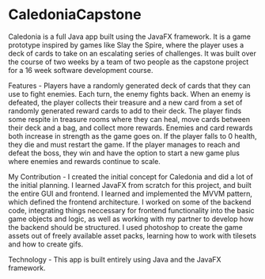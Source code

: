 # CaledoniaCapstone
Caledonia is a full Java app built using the JavaFX framework. It is a game prototype inspired by games like Slay the Spire, where the player uses a deck of cards to take on an escalating series of challenges.
It was built over the course of two weeks by a team of two people as the capstone project for a 16 week software development course.

Features -
Players have a randomly generated deck of cards that they can use to fight enemies. Each turn, the enemy fights back.
When an enemy is defeated, the player collects their treasure and a new card from a set of randomly generated reward cards to add to their deck.
The player finds some respite in treasure rooms where they can heal, move cards between their deck and a bag, and collect more rewards.
Enemies and card rewards both increase in strength as the game goes on.
If the player falls to 0 health, they die and must restart the game.
If the player manages to reach and defeat the boss, they win and have the option to start a new game plus where enemies and rewards continue to scale.

My Contribution -
I created the initial concept for Caledonia and did a lot of the initial planning. I learned JavaFX from scratch for this project, and built the entire GUI and frontend.
I learned and implemented the MVVM pattern, which defined the frontend architecture.
I worked on some of the backend code, integrating things neccessary for frontend functionality into the basic game objects and logic, as well as working with my partner to develop how the backend should be structured.
I used photoshop to create the game assets out of freely available asset packs, learning how to work with tilesets and how to create gifs.

Technology -
This app is built entirely using Java and the JavaFX framework.
